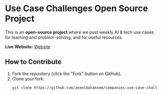 # Use Case Challenges Open Source Project

This is an **open-source project** where we post weekly AI & tech use cases for learning and problem-solving, and for useful resources

 **Live Website:** [Website](https://aseelbahakeem.github.io/companies-use-case-challenges/index.html)

## How to Contribute
1. Fork the repository (click the "Fork" button on GitHub).
2. Clone your fork:
   ```sh
   git clone https://github.com/aseelbahakeem/companies-use-case-challenges.git
